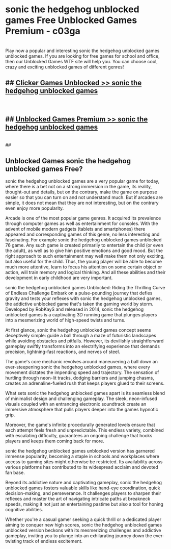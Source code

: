 # sonic the hedgehog unblocked games  Free Unblocked Games Premium - c03ga <br>
<br>
Play now a popular and interesting sonic the hedgehog unblocked games unblocked games. If you are looking for free games for school and office, then our Unblocked Games WTF site will help you. You can choose cool, crazy and exciting unblocked games of different genres!


## ##  [Clicker Games Unblocked >> sonic the hedgehog unblocked games](http://freeplayer.one?title=sonic_the_hedgehog_unblocked_games&ref=UGames)
  <br>

##  ## [Unblocked Games Premium >> sonic the hedgehog unblocked games](http://freeplayer.one?title=sonic_the_hedgehog_unblocked_games&ref=UGames)
  <br>
  ##



## Unblocked Games sonic the hedgehog unblocked games Free?

sonic the hedgehog unblocked games are a very popular game for today, where there is a bet not on a strong immersion in the game, its reality, thought-out and details, but on the contrary, make the game on purpose easier so that you can turn on and not understand much. But if arcades are simple, it does not mean that they are not interesting, but on the contrary even enjoy more popularity.

Arcade is one of the most popular game genres. It acquired its prevalence through computer games as well as entertainment for consoles. With the advent of mobile modern gadgets (tablets and smartphones) there appeared and corresponding games of this genre, no less interesting and fascinating. For example sonic the hedgehog unblocked games unblocked 76 game. Any such game is created primarily to entertain the child (or even the adult), as well as to give him positive emotions and good mood. But the right approach to such entertainment may well make them not only exciting, but also useful for the child. Thus, the young player will be able to become much more attentive, learn to focus his attention on some certain object or action, will train memory and logical thinking. And all these abilities and their development in early childhood are very important.

sonic the hedgehog unblocked games Unblocked: Riding the Thrilling Curve of Endless Challenge
Embark on a pulse-pounding journey that defies gravity and tests your reflexes with sonic the hedgehog unblocked games, the addictive unblocked game that's taken the gaming world by storm. Developed by RobKayS and released in 2014, sonic the hedgehog unblocked games is a captivating 3D running game that plunges players into a mesmerizing world of high-speed twists and turns.

At first glance, sonic the hedgehog unblocked games concept seems deceptively simple: guide a ball through a maze of futuristic landscapes while avoiding obstacles and pitfalls. However, its devilishly straightforward gameplay swiftly transforms into an electrifying experience that demands precision, lightning-fast reactions, and nerves of steel.

The game's core mechanic revolves around maneuvering a ball down an ever-steepening sonic the hedgehog unblocked games, where every movement dictates the impending speed and trajectory. The sensation of hurtling through neon-lit tracks, dodging barriers and jumping chasms, creates an adrenaline-fueled rush that keeps players glued to their screens.

What sets sonic the hedgehog unblocked games apart is its seamless blend of minimalist design and challenging gameplay. The sleek, neon-infused visuals coupled with an entrancing electronic soundtrack create an immersive atmosphere that pulls players deeper into the games hypnotic grip.

Moreover, the game's infinite procedurally generated levels ensure that each attempt feels fresh and unpredictable. This endless variety, combined with escalating difficulty, guarantees an ongoing challenge that hooks players and keeps them coming back for more.

sonic the hedgehog unblocked games unblocked version has garnered immense popularity, becoming a staple in schools and workplaces where access to gaming sites might otherwise be restricted. Its availability across various platforms has contributed to its widespread acclaim and devoted fan base.

Beyond its addictive nature and captivating gameplay, sonic the hedgehog unblocked games fosters valuable skills like hand-eye coordination, quick decision-making, and perseverance. It challenges players to sharpen their reflexes and master the art of navigating intricate paths at breakneck speeds, making it not just an entertaining pastime but also a tool for honing cognitive abilities.

Whether you're a casual gamer seeking a quick thrill or a dedicated player aiming to conquer new high scores, sonic the hedgehog unblocked games unblocked version beckons with its mesmerizing challenges and addictive gameplay, inviting you to plunge into an exhilarating journey down the ever-twisting track of endless excitement.